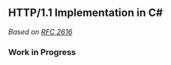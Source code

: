 ﻿## HTTP/1.1 Implementation in C#

_Based on [RFC 2616](https://datatracker.ietf.org/doc/html/rfc2616)_

### Work in Progress